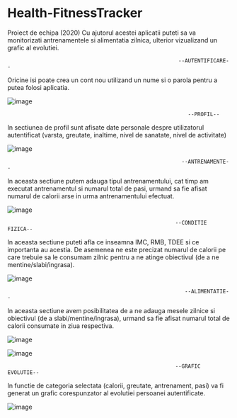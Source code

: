 # Health-FitnessTracker
Proiect de echipa (2020)
Cu ajutorul acestei aplicatii puteti sa va monitorizati antrenamentele si alimentatia zilnica, ulterior vizualizand un grafic al evolutiei.

                                                          --AUTENTIFICARE--

Oricine isi poate crea un cont nou utilizand un nume si o parola pentru a putea folosi aplicatia.

![image](https://user-images.githubusercontent.com/100238002/198836884-425790b9-2a54-41c4-9f15-754a5b3329a3.png)

                                                             --PROFIL--

In sectiunea de profil sunt afisate date personale despre utilizatorul autentificat (varsta, greutate, inaltime, nivel de sanatate, nivel de activitate)

![image](https://user-images.githubusercontent.com/100238002/198837021-7160dc9b-e7dc-4af0-818e-408c307f8c92.png)

                                                           --ANTRENAMENTE--
         
In aceasta sectiune putem adauga tipul antrenamentului, cat timp am executat antrenamentul si numarul total de pasi, urmand sa fie afisat numarul de calorii arse in urma antrenamentului efectuat.         
         
![image](https://user-images.githubusercontent.com/100238002/198837169-2a395348-1c7a-4e16-9b7a-9a9560a77fbc.png)

                                                         --CONDITIE FIZICA--

In aceasta sectiune puteti afla ce inseamna IMC, RMB, TDEE si ce importanta au acestia. De asemenea ne este precizat numarul de calorii pe care trebuie sa le consumam zilnic pentru a ne atinge obiectivul (de a ne mentine/slabi/ingrasa).

![image](https://user-images.githubusercontent.com/100238002/198837219-906f2016-7a28-4f95-a3b8-2d21e3e91ecc.png)

                                                            --ALIMENTATIE--
   
In aceasta sectiune avem posibilitatea de a ne adauga mesele zilnice si obiectivul (de a slabi/mentine/ingrasa), urmand sa fie afisat numarul total de calorii consumate in ziua respectiva.   
   
![image](https://user-images.githubusercontent.com/100238002/198837337-c4be0489-3b70-452c-9acd-3d13a9ab3c16.png)


![image](https://user-images.githubusercontent.com/100238002/198837350-858e2486-5fa2-4fb3-8e71-a025b81ce010.png)
                                  
                                                         --GRAFIC EVOLUTIE--
                           
In functie de categoria selectata (calorii, greutate, antrenament, pasi) va fi generat un grafic corespunzator al evolutiei persoanei autentificate.

![image](https://user-images.githubusercontent.com/100238002/198837409-60777a5e-5546-4a9b-a101-39426b7c06e2.png)


